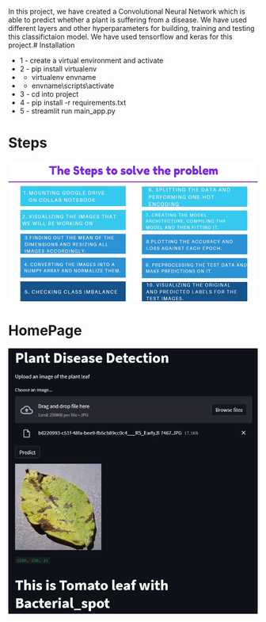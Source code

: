 In this project, we have created a Convolutional Neural Network which is able to predict whether a plant is suffering from a disease. We have used different layers and other hyperparameters for building, training and testing this classifictaion model. We have used tensorflow and keras for this project.# Installation

- 1 - create a virtual environment and activate
- 2 - pip install virtualenv
- - virtualenv envname
- - envname\scripts\activate
- 3 - cd into project
- 4 - pip install -r requirements.txt
- 5 - streamlit run main_app.py

# Steps

<img src="1.png">

# HomePage

<img src="3.png">
